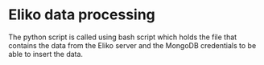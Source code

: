 # Eliko data processing

The python script is called using bash script which holds the file that
contains the data from the Eliko server and the MongoDB credentials to be
able to insert the data.